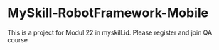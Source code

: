 # MySkill-RobotFramework-Mobile

This is a project for Modul 22 in myskill.id. Please register and join QA course

